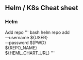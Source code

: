 ## Helm / K8s Cheat sheet

### Helm

Add repo
'''
bash
helm repo add \
 --username ${USER} \
 --password ${PWD} \
 ${REPO_NAME} \
 ${HEML_CHART_URL}
'''
